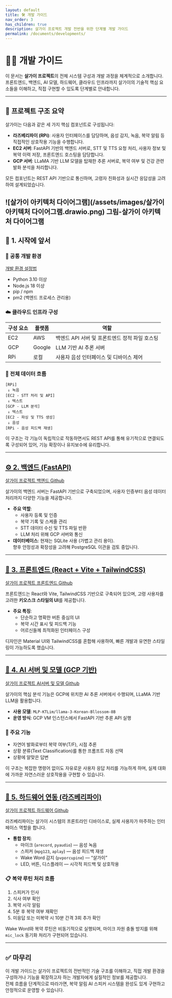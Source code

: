 ```yaml
---
layout: default
title: 🛠 개발 가이드
nav_order: 3
has_children: true
description: 살가이 프로젝트 개발 전반을 위한 단계별 개발 가이드
permalink: /documents/developments/
---
```


# 🧑‍💻 개발 가이드

이 문서는 **살가이 프로젝트**의 전체 시스템 구성과 개발 과정을 체계적으로 소개합니다.  
프론트엔드, 백엔드, AI 모델, 하드웨어, 클라우드 인프라까지 살가이의 기술적 핵심 요소들을 이해하고, 직접 구현할 수 있도록 단계별로 안내합니다.

---

## 📁 프로젝트 구조 요약

살가이는 다음과 같은 세 가지 핵심 컴포넌트로 구성됩니다:

- **라즈베리파이 (RPi)**: 사용자 인터페이스를 담당하며, 음성 감지, 녹음, 복약 알림 등 직접적인 상호작용 기능을 수행합니다.
- **EC2 서버**: FastAPI 기반의 백엔드 서버로, STT 및 TTS 요청 처리, 사용자 정보 및 복약 이력 저장, 프론트엔드 호스팅을 담당합니다.
- **GCP 서버**: LLaMA 기반 LLM 모델을 탑재한 추론 서버로, 복약 여부 및 건강 관련 발화 분석을 처리합니다.

모든 컴포넌트는 REST API 기반으로 통신하며, 고령자 친화성과 실시간 응답성을 고려하여 설계되었습니다.

![살가이 아키텍처 다이어그램](/assets/images/살가이 아키텍처 다이어그램.drawio.png)
그림-살가이 아키텍처 다이어그램
---

## 🔧 1. 시작에 앞서

### 📌 공통 개발 환경

[개발 환경 설정법](setup)
- Python 3.10 이상  
- Node.js 18 이상  
- pip / npm  
- pm2 (백엔드 프로세스 관리용)

### ☁️ 클라우드 인프라 구성

| 구성 요소 | 플랫폼 | 역할 |
|-----------|----------|------|
| EC2       | AWS     | 백엔드 API 서버 및 프론트엔드 정적 파일 호스팅 |
| GCP       | Google  | LLM 기반 AI 추론 서버 |
| RPi       | 로컬    | 사용자 음성 인터페이스 및 디바이스 제어 |

### 🔁 전체 데이터 흐름

```text
[RPi]
 ↓ 녹음
[EC2 - STT 처리 및 API]
 ↓ 텍스트
[GCP - LLM 분석]
 ↓ 텍스트
[EC2 - 파싱 및 TTS 생성]
 ↓ 음성
[RPi - 음성 피드백 재생]
```

이 구조는 각 기능이 독립적으로 작동하면서도 REST API를 통해 유기적으로 연결되도록 구성되어 있어, 기능 확장이나 유지보수에 유리합니다.

---

## [⚙️ 2. 백엔드 (FastAPI)](backend)

[살가이 프로젝트 백엔드 Github](https://github.com/salguy/APP)

살가이의 백엔드 서버는 FastAPI 기반으로 구축되었으며, 사용자 인증부터 음성 데이터 처리까지 다양한 기능을 제공합니다.

- **주요 역할**:
  - 사용자 등록 및 인증
  - 복약 기록 및 스케줄 관리
  - STT 데이터 수신 및 TTS 파일 반환
  - LLM 처리 위해 GCP 서버와 통신
- **데이터베이스**: 현재는 SQLite 사용 (가볍고 관리 용이).  
  향후 안정성과 확장성을 고려해 PostgreSQL 이관을 검토 중입니다.

---

## [🎨 3. 프론트엔드 (React + Vite + TailwindCSS)](frontend)

[살가이 프로젝트 프론트엔드 Github](https://github.com/salguy/Front-end)

프론트엔드는 React와 Vite, TailwindCSS 기반으로 구축되어 있으며, 고령 사용자를 고려한 **키오스크 스타일의 UI**를 제공합니다.

- **주요 특징**:
  - 단순하고 명확한 버튼 중심의 UI
  - 복약 시간 표시 및 피드백 기능
  - 어르신들께 최적화된 인터페이스 구성

디자인은 Material UI와 TailwindCSS를 혼합해 사용하여, 빠른 개발과 유연한 스타일링이 가능하도록 했습니다.

---

## [🧠 4. AI 서버 및 모델 (GCP 기반)](AImodel)

[살가이 프로젝트 AI서버 및 모델 Github](https://github.com/salguy/AI)

살가이의 핵심 분석 기능은 GCP에 위치한 AI 추론 서버에서 수행되며, LLaMA 기반 LLM을 활용합니다.

- **사용 모델**: `MLP-KTLim/llama-3-Korean-Bllossom-8B`
- **운영 방식**: GCP VM 인스턴스에서 FastAPI 기반 추론 API 실행

### 🤖 주요 기능

- 자연어 발화로부터 복약 여부(T/F), 시점 추론
- 상황 분류(Text Classification)를 통한 프롬프트 자동 선택
- 상황에 알맞은 답변

이 구조는 복잡한 명령어 없이도 자유로운 사용자 응답 처리를 가능하게 하며, 실제 대화에 가까운 자연스러운 상호작용을 구현할 수 있습니다.

---

## [🔌 5. 하드웨어 연동 (라즈베리파이)](hardware)

[살가이 프로젝트 하드웨어 Github](https://github.com/salguy/HW)

라즈베리파이는 살가이 시스템의 프론트라인 디바이스로, 실제 사용자가 마주하는 인터페이스 역할을 합니다.

- **통합 장치**:
  - 마이크 (`arecord`, `pyaudio`) — 음성 녹음
  - 스피커 (`mpg123`, `aplay`) — 음성 피드백 재생
  - Wake Word 감지 (`pvporcupine`) — “살가이”
  - LED, 버튼, 디스플레이 — 시각적 피드백 및 상호작용

### 📋 복약 루틴 처리 흐름

1. 스피커가 인사
2. 식사 여부 확인
3. 복약 시각 알림
4. 5분 후 복약 여부 재확인
5. 미응답 또는 미복약 시 10분 간격 3회 추가 확인

Wake Word와 복약 루틴은 비동기적으로 실행되며, 마이크 자원 충돌 방지를 위해 `mic_lock` 동기화 처리가 구현되어 있습니다.

---

## ✅ 마무리

이 개발 가이드는 살가이 프로젝트의 전반적인 기술 구조를 이해하고, 직접 개발 환경을 구성하거나 기능을 확장하고자 하는 개발자에게 실질적인 정보를 제공합니다.  
전체 흐름을 단계적으로 따라가면, 복약 알림 AI 스피커 시스템을 완성도 있게 구현하고 안정적으로 운영할 수 있습니다.
